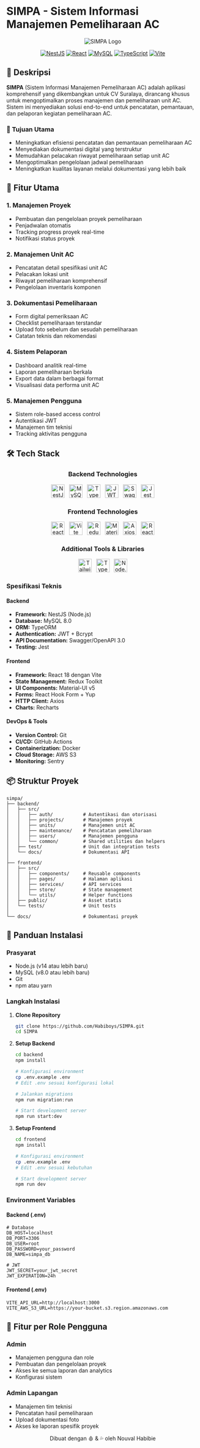# SIMPA - Sistem Informasi Manajemen Pemeliharaan AC

<div align="center">

![SIMPA Logo](logo.png)

[![NestJS](https://img.shields.io/badge/NestJS-E0234E?style=for-the-badge&logo=nestjs&logoColor=white)](https://nestjs.com/)
[![React](https://img.shields.io/badge/React-61DAFB?style=for-the-badge&logo=react&logoColor=black)](https://reactjs.org/)
[![MySQL](https://img.shields.io/badge/MySQL-4479A1?style=for-the-badge&logo=mysql&logoColor=white)](https://www.mysql.com/)
[![TypeScript](https://img.shields.io/badge/TypeScript-3178C6?style=for-the-badge&logo=typescript&logoColor=white)](https://www.typescriptlang.org/)
[![Vite](https://img.shields.io/badge/Vite-646CFF?style=for-the-badge&logo=vite&logoColor=white)](https://vitejs.dev/)

</div>

## 📖 Deskripsi

**SIMPA** (Sistem Informasi Manajemen Pemeliharaan AC) adalah aplikasi komprehensif yang dikembangkan untuk CV Suralaya, dirancang khusus untuk mengoptimalkan proses manajemen dan pemeliharaan unit AC. Sistem ini menyediakan solusi end-to-end untuk pencatatan, pemantauan, dan pelaporan kegiatan pemeliharaan AC.

### 🎯 Tujuan Utama
- Meningkatkan efisiensi pencatatan dan pemantauan pemeliharaan AC
- Menyediakan dokumentasi digital yang terstruktur
- Memudahkan pelacakan riwayat pemeliharaan setiap unit AC
- Mengoptimalkan pengelolaan jadwal pemeliharaan
- Meningkatkan kualitas layanan melalui dokumentasi yang lebih baik

## 🚀 Fitur Utama

### 1. Manajemen Proyek
- Pembuatan dan pengelolaan proyek pemeliharaan
- Penjadwalan otomatis
- Tracking progress proyek real-time
- Notifikasi status proyek

### 2. Manajemen Unit AC
- Pencatatan detail spesifikasi unit AC
- Pelacakan lokasi unit
- Riwayat pemeliharaan komprehensif
- Pengelolaan inventaris komponen

### 3. Dokumentasi Pemeliharaan
- Form digital pemeriksaan AC
- Checklist pemeliharaan terstandar
- Upload foto sebelum dan sesudah pemeliharaan
- Catatan teknis dan rekomendasi

### 4. Sistem Pelaporan
- Dashboard analitik real-time
- Laporan pemeliharaan berkala
- Export data dalam berbagai format
- Visualisasi data performa unit AC

### 5. Manajemen Pengguna
- Sistem role-based access control
- Autentikasi JWT
- Manajemen tim teknisi
- Tracking aktivitas pengguna

## 🛠️ Tech Stack

<div align="center">

### Backend Technologies
[<img src="https://nestjs.com/img/logo-small.svg" width="35" height="35" alt="NestJS" />](https://nestjs.com/)&nbsp;&nbsp;
[<img src="https://raw.githubusercontent.com/devicons/devicon/master/icons/mysql/mysql-original-wordmark.svg" width="35" height="35" alt="MySQL" />](https://www.mysql.com/)&nbsp;&nbsp;
[<img src="https://raw.githubusercontent.com/typeorm/typeorm/master/resources/logo_big.png" height="35" alt="TypeORM" />](https://typeorm.io/)&nbsp;&nbsp;
[<img src="https://jwt.io/img/pic_logo.svg" height="35" alt="JWT" />](https://jwt.io/)&nbsp;&nbsp;
[<img src="https://raw.githubusercontent.com/swagger-api/swagger.io/wordpress/images/assets/SW-logo-clr.png" height="35" alt="Swagger" />](https://swagger.io/)&nbsp;&nbsp;
[<img src="https://jestjs.io/img/jest.png" height="35" alt="Jest" />](https://jestjs.io/)

### Frontend Technologies
[<img src="https://upload.wikimedia.org/wikipedia/commons/thumb/a/a7/React-icon.svg/1280px-React-icon.svg.png" height="35" alt="React" />](https://reactjs.org/)&nbsp;&nbsp;
[<img src="https://vitejs.dev/logo.svg" height="35" alt="Vite" />](https://vitejs.dev/)&nbsp;&nbsp;
[<img src="https://raw.githubusercontent.com/reduxjs/redux/master/logo/logo.png" height="35" alt="Redux" />](https://redux.js.org/)&nbsp;&nbsp;
[<img src="https://mui.com/static/logo.png" height="35" alt="Material-UI" />](https://mui.com/)&nbsp;&nbsp;
[<img src="https://axios-http.com/assets/logo.svg" height="35" alt="Axios" />](https://axios-http.com/)&nbsp;&nbsp;
[<img src="https://react-hook-form.com/images/logo/react-hook-form-logo-only.png" height="35" alt="React Hook Form" />](https://react-hook-form.com/)

### Additional Tools & Libraries
[<img src="https://www.vectorlogo.zone/logos/tailwindcss/tailwindcss-icon.svg" height="35" alt="Tailwind CSS" />](https://tailwindcss.com/)&nbsp;&nbsp;
[<img src="https://raw.githubusercontent.com/devicons/devicon/master/icons/typescript/typescript-original.svg" height="35" alt="TypeScript" />](https://www.typescriptlang.org/)&nbsp;&nbsp;
[<img src="https://raw.githubusercontent.com/devicons/devicon/master/icons/nodejs/nodejs-original-wordmark.svg" height="35" alt="Node.js" />](https://nodejs.org/)

</div>

### Spesifikasi Teknis

#### Backend
- **Framework:** NestJS (Node.js)
- **Database:** MySQL 8.0
- **ORM:** TypeORM
- **Authentication:** JWT + Bcrypt
- **API Documentation:** Swagger/OpenAPI 3.0
- **Testing:** Jest

#### Frontend
- **Framework:** React 18 dengan Vite
- **State Management:** Redux Toolkit
- **UI Components:** Material-UI v5
- **Forms:** React Hook Form + Yup
- **HTTP Client:** Axios
- **Charts:** Recharts

#### DevOps & Tools
- **Version Control:** Git
- **CI/CD:** GitHub Actions
- **Containerization:** Docker
- **Cloud Storage:** AWS S3
- **Monitoring:** Sentry

## 📦 Struktur Proyek

```
simpa/
├── backend/
│   ├── src/
│   │   ├── auth/           # Autentikasi dan otorisasi
│   │   ├── projects/       # Manajemen proyek
│   │   ├── units/          # Manajemen unit AC
│   │   ├── maintenance/    # Pencatatan pemeliharaan
│   │   ├── users/          # Manajemen pengguna
│   │   └── common/         # Shared utilities dan helpers
│   ├── test/               # Unit dan integration tests
│   └── docs/               # Dokumentasi API
│
├── frontend/
│   ├── src/
│   │   ├── components/     # Reusable components
│   │   ├── pages/          # Halaman aplikasi
│   │   ├── services/       # API services
│   │   ├── store/          # State management
│   │   └── utils/          # Helper functions
│   ├── public/             # Asset statis
│   └── tests/              # Unit tests
│
└── docs/                   # Dokumentasi proyek
```

## 🚀 Panduan Instalasi

### Prasyarat
- Node.js (v14 atau lebih baru)
- MySQL (v8.0 atau lebih baru)
- Git
- npm atau yarn

### Langkah Instalasi

1. **Clone Repository**
   ```bash
   git clone https://github.com/Habiboys/SIMPA.git
   cd SIMPA
   ```

2. **Setup Backend**
   ```bash
   cd backend
   npm install
   
   # Konfigurasi environment
   cp .env.example .env
   # Edit .env sesuai konfigurasi lokal
   
   # Jalankan migrations
   npm run migration:run
   
   # Start development server
   npm run start:dev
   ```

3. **Setup Frontend**
   ```bash
   cd frontend
   npm install
   
   # Konfigurasi environment
   cp .env.example .env
   # Edit .env sesuai kebutuhan
   
   # Start development server
   npm run dev
   ```

### Environment Variables

#### Backend (.env)
```env
# Database
DB_HOST=localhost
DB_PORT=3306
DB_USER=root
DB_PASSWORD=your_password
DB_NAME=simpa_db

# JWT
JWT_SECRET=your_jwt_secret
JWT_EXPIRATION=24h
```

#### Frontend (.env)
```env
VITE_API_URL=http://localhost:3000
VITE_AWS_S3_URL=https://your-bucket.s3.region.amazonaws.com
```

## 📱 Fitur per Role Pengguna

### Admin
- Manajemen pengguna dan role
- Pembuatan dan pengelolaan proyek
- Akses ke semua laporan dan analytics
- Konfigurasi sistem

### Admin Lapangan
- Manajemen tim teknisi
- Pencatatan hasil pemeliharaan
- Upload dokumentasi foto
- Akses ke laporan spesifik proyek

<div align="center">
Dibuat dengan 🩸 & 💦 oleh Nouval Habibie
</div>
